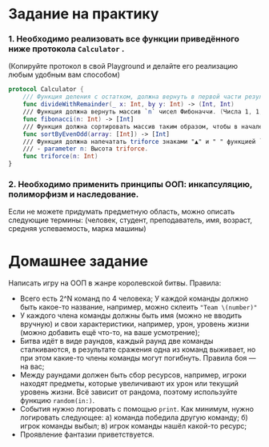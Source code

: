 # Задание на практику

### 1. Необходимо реализовать все функции приведённого ниже протокола `Calculator` .

(Копируйте протокол в свой Playground и делайте его реализацию любым удобным вам способом)

```swift
protocol Calculator {
    /// Функция деления с остатком, должна вернуть в первой части результат деления, во второй части остаток.
    func divideWithRemainder(_ x: Int, by y: Int) -> (Int, Int)
    /// Функция должна вернуть массив `n` чисел Фибоначчи. (Числа 1, 1, 2, 3, 5, 8 и т.д.)
    func fibonacci(n: Int) -> [Int]
    /// Функция должна сортировать массив таким образом, чтобы в начале массива были нечётные числа, а в конце — чётные. Сортировать сами числа внутри чётных-нечётных необязательно. 
    func sortByEvenOdd(array: [Int]) -> [Int]
    /// Функция должна напечатать triforce знаками "▲" и " " функцией `print`.
    /// - parameter n: Высота triforce.
    func triforce(n: Int)
}
```

### 2. Необходимо применить принципы ООП: инкапсуляцию, полиморфизм и наследование.

Если не можете придумать предметную область, можно описать следующие термины: (человек, студент, преподаватель, имя, возраст, средняя успеваемость, марка машины)

# Домашнее задание

Написать игру на ООП в жанре королевской битвы. Правила:

* Всего есть 2^N команд по 4 человека; У каждой команды должно быть какое-то название, например, можно склеить `"Team \(number)"`
* У каждого члена команды должны быть имя (можно не вводить вручную) и свои характеристики, например, урон, уровень жизни (можно добавить ещё что-то, на ваше усмотрение);
* Битва идёт в виде раундов, каждый раунд две команды сталкиваются, в результате сражения одна из команд выживает, но при этом какие-то члены команды могут погибнуть. Правила боя — на вас;
* Между раундами должен быть сбор ресурсов, например, игроки находят предметы, которые увеличивают их урон или текущий уровень жизни. Всё зависит от рандома, поэтому используйте функцию `random(in:)`.
* События нужно логировать с помощью `print`. Как минимум, нужно логировать следующее: а) команда победила другую команду; б) игрок команды выбыл; в) игрок команды нашёл какой-то ресурс;
* Проявление фантазии приветствуется. 
